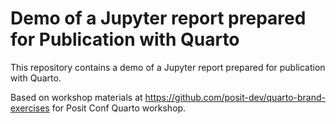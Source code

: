 # Demo of a Jupyter report prepared for Publication with Quarto

This repository contains a demo of a Jupyter report prepared for publication with Quarto.

Based on workshop materials at https://github.com/posit-dev/quarto-brand-exercises for Posit Conf Quarto workshop.


